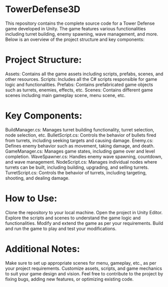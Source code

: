 # TowerDefense3D

This repository contains the complete source code for a Tower Defense game developed in Unity. The game features various functionalities including turret building, enemy spawning, wave management, and more. Below is an overview of the project structure and key components:

# Project Structure:
Assets: Contains all the game assets including scripts, prefabs, scenes, and other resources.
Scripts: Includes all the C# scripts responsible for game logic and functionalities.
Prefabs: Contains prefabricated game objects such as turrets, enemies, effects, etc.
Scenes: Contains different game scenes including main gameplay scene, menu scene, etc.

# Key Components:
BuildManager.cs: Manages turret building functionality, turret selection, node selection, etc.
BulletScript.cs: Controls the behavior of bullets fired from turrets, including seeking targets and causing damage.
Enemy.cs: Defines enemy behavior such as movement, taking damage, and death.
GameManager.cs: Manages game states, including game over and level completion.
WaveSpawner.cs: Handles enemy wave spawning, countdown, and wave management.
NodeScript.cs: Manages individual nodes where turrets can be built, including building, upgrading, and selling turrets.
TurretScript.cs: Controls the behavior of turrets, including targeting, shooting, and dealing damage.

# How to Use:
Clone the repository to your local machine.
Open the project in Unity Editor.
Explore the scripts and scenes to understand the game logic and functionalities.
Modify and extend the game as per your requirements.
Build and run the game to play and test your modifications.

# Additional Notes:
Make sure to set up appropriate scenes for menu, gameplay, etc., as per your project requirements.
Customize assets, scripts, and game mechanics to suit your game design and vision.
Feel free to contribute to the project by fixing bugs, adding new features, or optimizing existing code.
